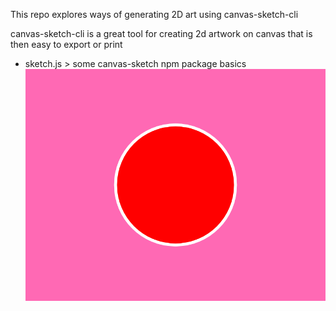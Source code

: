 This repo explores ways of generating 2D art using canvas-sketch-cli

canvas-sketch-cli is a great tool for creating 2d artwork on canvas that is then easy to export or print

- sketch.js > some canvas-sketch npm package basics ![simple sketch](images/sketchjs.png)
